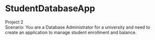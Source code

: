 # StudentDatabaseApp
Project 2
<br> Scenario: You are a Database Administrator for a university and need to create an application to manage student enrollment and balance.

